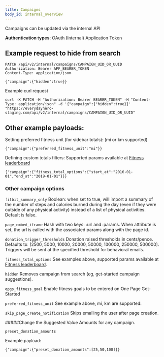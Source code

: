 ```yaml
---
title: Campaigns
body_id: internal_overview
---
```


Campaigns can be updated via the internal API

<p class='info'><strong>Authentication types</strong>: OAuth (Internal) Application Token</p>


## Example request to hide from search

    PATCH /api/v2/internal/campaigns/CAMPAIGN_UID_OR_UUID
    Authorization: Bearer APP_BEARER_TOKEN
    Content-Type: application/json

    {"campaign":{"hidden":true}}

Example curl request

    curl -X PATCH -H "Authorization: Bearer BEARER_TOKEN" -H "Content-Type: application/json" -d '{"campaign":{"hidden":true}}' "https://everydayhero-staging.com/api/v2/internal/campaigns/CAMPAIGN_UID_OR_UUID"

## Other example payloads:

Setting preferred fitness unit (for sidebar totals):
(mi or km supported)

    {"campaign":{"preferred_fitness_unit":"mi"}}

Defining custom totals filters:
Supported params available at [Fitness leaderboard](/search-fitness-activities/)

    {"campaign":{"fitness_total_options":{"start_at":"2016-01-01","end_at":"2019-01-01"}}}

### Other campaign options
`fitbit_summary_only`
Boolean: when set to true, will import a summary of the number of steps and calories burned during the day (even if they were outside of any physical activity) instead of a list of physical activities. Default is false.

`page_embed_iframe`
Hash with two keys: :url and :params. When attribute is set, the url is called with the associated params along with the page id.

`donation_trigger_thresholds`
Donation raised thresholds in cents/pence. Defaults to: [2500, 5000, 10000, 20000, 50000, 100000, 250000, 500000]. Triggers will be sent at the specified threshold for behavioral emails.

`fitness_total_options`
See examples above, supported params available at [Fitness leaderboard](/search-fitness-activities/).

`hidden`
Removes campaign from search (eg, get-started campaign suggestions).

`opgs_fitness_goal`
Enable fitness goals to be entered on One Page Get-Started

`preferred_fitness_unit`
See example above, mi, km are supported.

`skip_page_create_notification`
Skips emailing the user after page creation.

#####Change the Suggested Value Amounts for any campaign.

`preset_donation_amounts`

Example payload:

	{"campaign":{"preset_donation_amounts":[25,50,100]}}
